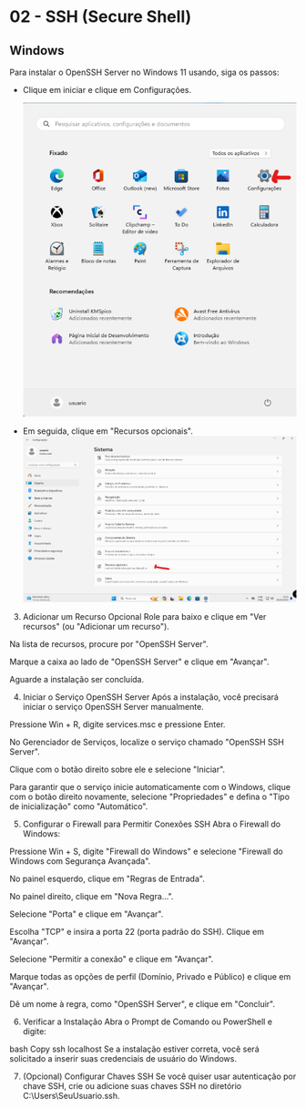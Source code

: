 # 02 - SSH (Secure Shell)

## Windows

Para instalar o OpenSSH Server no Windows 11 usando, siga os passos:

*  Clique em iniciar e clique em Configurações.

    ![SSH](Imagens/ssh/Windows/1.png)

* Em seguida, clique em "Recursos opcionais".
    ![SSH](Imagens/ssh/Windows/2.png)


3. Adicionar um Recurso Opcional
Role para baixo e clique em "Ver recursos" (ou "Adicionar um recurso").

Na lista de recursos, procure por "OpenSSH Server".

Marque a caixa ao lado de "OpenSSH Server" e clique em "Avançar".

Aguarde a instalação ser concluída.

4. Iniciar o Serviço OpenSSH Server
Após a instalação, você precisará iniciar o serviço OpenSSH Server manualmente.

Pressione Win + R, digite services.msc e pressione Enter.

No Gerenciador de Serviços, localize o serviço chamado "OpenSSH SSH Server".

Clique com o botão direito sobre ele e selecione "Iniciar".

Para garantir que o serviço inicie automaticamente com o Windows, clique com o botão direito novamente, selecione "Propriedades" e defina o "Tipo de inicialização" como "Automático".

5. Configurar o Firewall para Permitir Conexões SSH
Abra o Firewall do Windows:

Pressione Win + S, digite "Firewall do Windows" e selecione "Firewall do Windows com Segurança Avançada".

No painel esquerdo, clique em "Regras de Entrada".

No painel direito, clique em "Nova Regra...".

Selecione "Porta" e clique em "Avançar".

Escolha "TCP" e insira a porta 22 (porta padrão do SSH). Clique em "Avançar".

Selecione "Permitir a conexão" e clique em "Avançar".

Marque todas as opções de perfil (Domínio, Privado e Público) e clique em "Avançar".

Dê um nome à regra, como "OpenSSH Server", e clique em "Concluir".

6. Verificar a Instalação
Abra o Prompt de Comando ou PowerShell e digite:

bash
Copy
ssh localhost
Se a instalação estiver correta, você será solicitado a inserir suas credenciais de usuário do Windows.

7. (Opcional) Configurar Chaves SSH
Se você quiser usar autenticação por chave SSH, crie ou adicione suas chaves SSH no diretório C:\Users\SeuUsuario\.ssh\.

